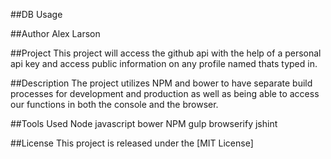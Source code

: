 ##DB Usage

##Author
Alex Larson

##Project
This project will access the github api with the help of a personal api key and access public information on any profile named thats typed in.  

##Description
The project utilizes NPM and bower to have separate build processes for development and production as well as being able to access our functions in both the console and the browser.

##Tools Used
Node
javascript
bower
NPM
gulp
browserify
jshint

##License
This project is released under the [MIT License]
